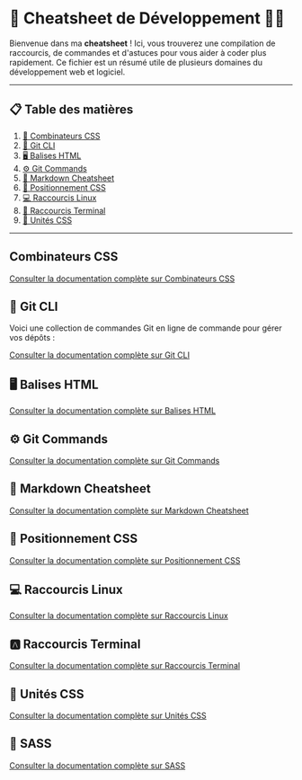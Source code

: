 # 🌟 Cheatsheet de Développement 🧑‍💻

Bienvenue dans ma **cheatsheet** ! Ici, vous trouverez une compilation de raccourcis, de commandes et d'astuces pour vous aider à coder plus rapidement. Ce fichier est un résumé utile de plusieurs domaines du développement web et logiciel.

---

## 📋 Table des matières

1. [🔀 Combinateurs CSS](#-combinators-css)
2. [🚀 Git CLI](#-git-cli)
3. [🖥️ Balises HTML](#-balises-html)
4. [⚙️ Git Commands](#-git-commands)
5. [📄 Markdown Cheatsheet](#-markdown-cheatsheet)
6. [📍 Positionnement CSS](#-positionnement-css)
7. [💻 Raccourcis Linux](#-raccourcis-linux)
8. [🔲 Raccourcis Terminal](#-raccourcis-terminal)
9. [📏 Unités CSS](#-unités-css)

---

## Combinateurs CSS

[Consulter la documentation complète sur Combinateurs CSS](https://github.com/LucasAliasElvennope/cheatsheets/blob/feature/doc_css/Combinateur.md)


## 🚀 Git CLI

Voici une collection de commandes Git en ligne de commande pour gérer vos dépôts :

[Consulter la documentation complète sur Git CLI](https://github.com/LucasAliasElvennope/cheatsheets/blob/feature/doc_css/Git_cli.md)

## 🖥️ Balises HTML

[Consulter la documentation complète sur Balises HTML](https://github.com/LucasAliasElvennope/cheatsheets/blob/feature/doc_css/balise_html.md)

## ⚙️ Git Commands

[Consulter la documentation complète sur Git Commands](https://github.com/LucasAliasElvennope/cheatsheets/blob/feature/doc_css/git.md)

## 📄 Markdown Cheatsheet

[Consulter la documentation complète sur Markdown Cheatsheet](https://github.com/LucasAliasElvennope/cheatsheets/blob/feature/doc_css/markdown.md)

## 📍 Positionnement CSS

[Consulter la documentation complète sur Positionnement CSS](https://github.com/LucasAliasElvennope/cheatsheets/blob/feature/doc_css/positionement.md)

## 💻 Raccourcis Linux

[Consulter la documentation complète sur Raccourcis Linux](https://github.com/LucasAliasElvennope/cheatsheets/blob/feature/doc_css/raccourcis.md)

## 🅰️ Raccourcis Terminal

[Consulter la documentation complète sur Raccourcis Terminal](https://github.com/LucasAliasElvennope/cheatsheets/blob/feature/doc_css/terminal.md)

## 🎯 Unités CSS

[Consulter la documentation complète sur Unités CSS](https://github.com/LucasAliasElvennope/cheatsheets/blob/feature/doc_css/unit%C3%A9.md)

## 🎯 SASS

[Consulter la documentation complète sur SASS](https://github.com/LucasAliasElvennope/cheatsheets/blob/feature/variables_lass/cheat-sass.md)

